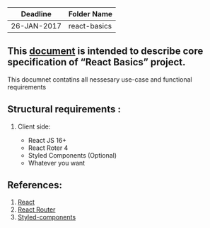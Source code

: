 | Deadline    | Folder Name  |
| ----------- | ------------ |
| 26-JAN-2017 | react-basics |

## This [document](https://drive.google.com/file/d/1VBW12xFT0lm55dnwKI2vazhv1B-hsHrn/view?usp=sharing) is intended to describe core specification of “React Basics” project.

This documnet contatins all nessesary use-case and functional requirements

## Structural requirements :

1. Client side:

   - React JS 16+
   - React Roter 4
   - Styled Components (Optional)
   - Whatever you want

## References:

1. [React](https://reactjs.org/)
2. [React Router](https://reacttraining.com/react-router/web/guides/philosophy)
3. [Styled-components](https://www.styled-components.com/docs/basics)
